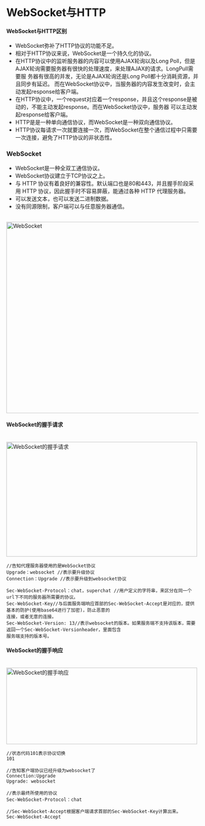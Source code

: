# WebSocket与HTTP
#### WebSocket与HTTP区别
- WebSocket弥补了HTTP协议的功能不足。
- 相对于HTTP协议来说，WebSocket是一个持久化的协议。
- 在HTTP协议中的监听服务器的内容可以使用AJAX轮询以及Long Poll，但是AJAX轮询需要服务器有很快的处理速度，来处理AJAX的请求。LongPull需要服
务器有很高的并发，无论是AJAX轮询还是Long Poll都十分消耗资源，并且同步有延迟。
而在WebSocket协议中，当服务器的内容发生改变时，会主动发起response给客户端。
- 在HTTP协议中，一个request对应着一个response，并且这个response是被动的，不能主动发起response。而在WebSocket协议中，服务器
可以主动发起response给客户端。
- HTTP是是一种单向通信协议，而WebSocket是一种双向通信协议。
- HTTP协议每请求一次就要连接一次，而WebSocket在整个通信过程中只需要一次连接，避免了HTTP协议的非状态性。

### WebSocket
- WebSocket是一种全双工通信协议。
- WebSocket协议建立于TCP协议之上。
- 与 HTTP 协议有着良好的兼容性。默认端口也是80和443，并且握手阶段采用 HTTP 协议，因此握手时不容易屏蔽，能通过各种 
HTTP 代理服务器。
- 可以发送文本，也可以发送二进制数据。
- 没有同源限制，客户端可以与任意服务器通信。
<br />
<img src="" alt="WebSocket" width="700px" height="500px">



#### WebSocket的握手请求
<br />
<img src="" alt="WebSocket的握手请求" width="500px" height="300px">

```
//告知代理服务器使用的是WebSocket协议
Upgrade：websocket //表示要升级协议
Connection：Upgrade //表示要升级到websocket协议

Sec-WebSocket-Protocol：chat，superchat //用户定义的字符串，来区分在同一个url下不同的服务器所需要的协议。
Sec-WebSocket-Key//与后面服务端响应首部的Sec-WebSocket-Accept是对应的，提供基本的防护(使用base64进行了加密)，防止恶意的
连接，或者无意的连接。
Sec-WebSocket-Version: 13//表示websocket的版本。如果服务端不支持该版本，需要返回一个Sec-WebSocket-Versionheader，里面包含
服务端支持的版本号。

```

#### WebSocket的握手响应
<br />
<img src="" alt="WebSocket的握手响应" width="500px" height="200px">

```
//状态代码101表示协议切换
101

//告知客户端协议已经升级为websocket了
Connection:Upgrade
Upgrade: websocket

//表示最终所使用的协议
Sec-WebSocket-Protocol：chat

//Sec-WebSocket-Accept根据客户端请求首部的Sec-WebSocket-Key计算出来。
Sec-WebSocket-Accept

```







